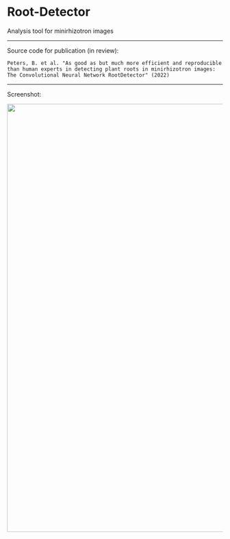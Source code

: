 # Root-Detector
Analysis tool for minirhizotron images
***


Source code for publication (in review):

```Peters, B. et al. "As good as but much more efficient and reproducible than human experts in detecting plant roots in minirhizotron images: The Convolutional Neural Network RootDetector" (2022)```

***

Screenshot:

<img src="images/screenshot.png" width="1000">


